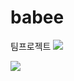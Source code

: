 # babee
팀프로젝트
<img src="https://capsule-render.vercel.app/api?type=waving&color=blue&height=200&section=header&text=TeamProject&fontSize=90" />

<div text-align="center">
<img src="https://github-readme-stats.vercel.app/api/top-langs/?username=mokapome&layout=compact" /><br><br>


</div>
